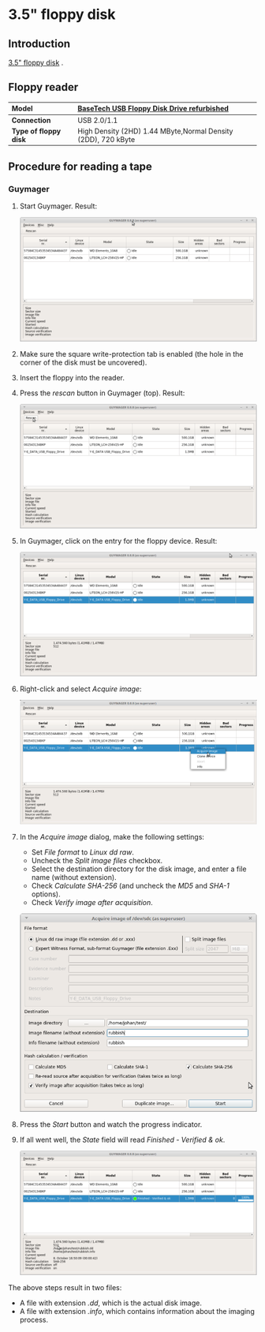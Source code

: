 # 3.5" floppy disk

## Introduction

[3.5" floppy disk](https://en.wikipedia.org/wiki/Floppy_disk#%E2%80%8B3_1%E2%81%842-inch_floppy_disk) .

## Floppy reader

|**Model**|[BaseTech USB Floppy Disk Drive refurbished](https://web.archive.org/web/20181008141513/http://www.produktinfo.conrad.com/datenblaetter/1100000-1199999/001170561-an-01-ml-BASETECH_FLOPPY_LAUFWERK_USB_de_en_fr_nl.pdf)|
|:--|:--|
|**Connection**|USB 2.0/1.1|
|**Type of floppy disk**|High Density (2HD) 1.44 MByte,Normal Density (2DD), 720 kByte|

## Procedure for reading a tape

### Guymager

1. Start Guymager. Result:

    ![](./img/floppy-35-guymager1.png)

2. Make sure the square write-protection tab is enabled (the hole in the corner of the disk must be uncovered).

3. Insert the floppy into the reader.

4. Press the *rescan* button in Guymager (top). Result:

    ![](./img/floppy-35-guymager2.png)

5. In Guymager, click on the entry for the floppy device. Result:

    ![](./img/floppy-35-guymager3.png)

6. Right-click and select *Acquire image*:

    ![](./img/floppy-35-guymager4.png)

7. In the *Acquire image* dialog, make the following settings:

    - Set *File format* to *Linux dd raw*.
    - Uncheck the *Split image files* checkbox.
    - Select the destination directory for the disk image, and enter a file name (without extension).
    - Check *Calculate SHA-256* (and uncheck the *MD5* and *SHA-1* options).
    - Check *Verify image after acquisition*.

    ![](./img/floppy-35-guymager5.png)

8. Press the *Start* button and watch the progress indicator.

9. If all went well, the *State* field will read *Finished - Verified & ok*.

    ![](./img/floppy-35-guymager6.png)

The above steps result in two files:

- A file with extension *.dd*, which is the actual disk image.
- A file with extension *.info*, which contains information about the imaging process.

